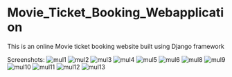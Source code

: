 # Movie_Ticket_Booking_Webapplication
This is an online Movie ticket booking website built using Django framework

Screenshots:
![mul1](https://user-images.githubusercontent.com/86340165/140076521-f84505f9-40a3-416e-96bd-8cf5e30950ce.PNG)
![mul2](https://user-images.githubusercontent.com/86340165/140076561-8176bd31-b23c-4c1c-9351-ea756628590e.PNG)
![mul3](https://user-images.githubusercontent.com/86340165/140076595-fff6fa5b-4b81-499b-940e-e5720ecbaf1d.PNG)
![mul4](https://user-images.githubusercontent.com/86340165/140076672-5241f451-56b9-480d-89c2-4be0220db6da.PNG)
![mul5](https://user-images.githubusercontent.com/86340165/140076720-b0386c9d-e08c-4f5f-b8aa-30e7eb9f2dee.PNG)
![mul6](https://user-images.githubusercontent.com/86340165/140076761-0a7bd5b2-e760-4157-9028-4d114479d6a6.PNG)
![mul8](https://user-images.githubusercontent.com/86340165/140076834-274c2776-8909-41f4-a358-73bc9c7bcf8a.PNG)
![mul9](https://user-images.githubusercontent.com/86340165/140076871-303b019b-6783-45c6-b7e5-143a970c8fc2.PNG)
![mul10](https://user-images.githubusercontent.com/86340165/140076908-27dd1d8d-c0d9-4498-9aa1-52dfaa81f1e2.PNG)
![mul11](https://user-images.githubusercontent.com/86340165/140076937-46f9733f-12b4-4c85-a280-eb34fd86753a.PNG)
![mul12](https://user-images.githubusercontent.com/86340165/140076974-f958346d-7e57-4959-8380-0adf90c33424.PNG)
![mul13](https://user-images.githubusercontent.com/86340165/140077002-358fb45d-68d6-4af4-bfb6-4b6c890bb949.PNG)


